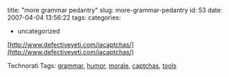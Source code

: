 title: "more grammar pedantry"
slug: more-grammar-pedantry
id: 53
date: 2007-04-04 13:56:22
tags: 
categories: 
- uncategorized

[http://www.defectiveyeti.com/iacaptchas/](http://www.defectiveyeti.com/iacaptchas/)
<!-- technorati tags start -->

Technorati Tags: [grammar](http://www.technorati.com/tag/grammar), [humor](http://www.technorati.com/tag/humor), [morale](http://www.technorati.com/tag/morale), [captchas](http://www.technorati.com/tag/captchas), [tools](http://www.technorati.com/tag/tools)
<!-- technorati tags end -->
